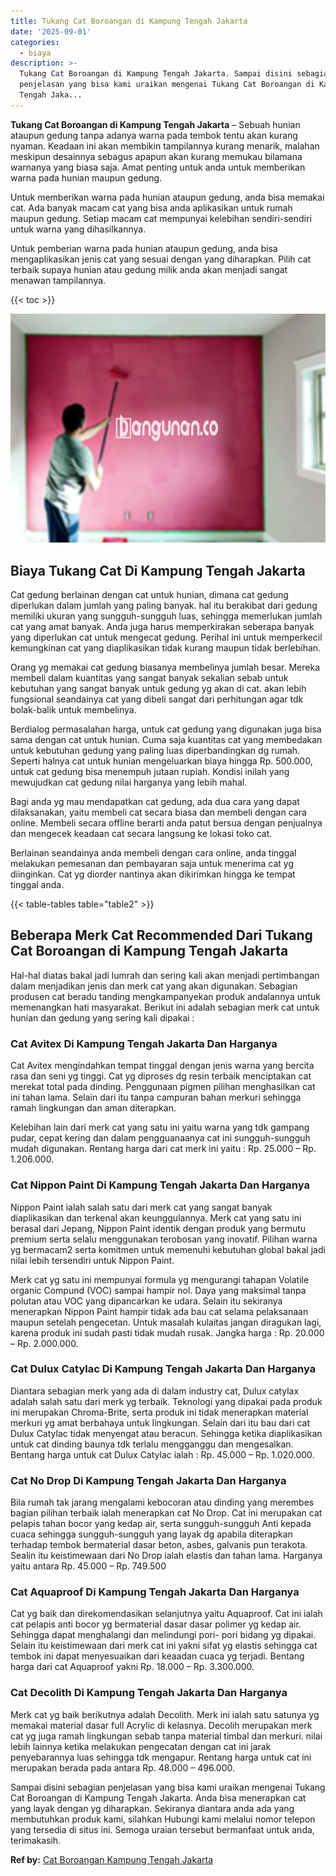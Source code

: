 ```yaml
---
title: Tukang Cat Boroangan di Kampung Tengah Jakarta
date: '2025-09-01'
categories:
  - biaya
description: >-
  Tukang Cat Boroangan di Kampung Tengah Jakarta. Sampai disini sebagian
  penjelasan yang bisa kami uraikan mengenai Tukang Cat Boroangan di Kampung
  Tengah Jaka...
---
```


**Tukang Cat Boroangan di Kampung Tengah Jakarta** – Sebuah hunian ataupun gedung tanpa adanya warna pada tembok tentu akan kurang nyaman. Keadaan ini akan membikin tampilannya kurang menarik, malahan meskipun desainnya sebagus apapun akan kurang memukau bilamana warnanya yang biasa saja. Amat penting untuk anda untuk memberikan warna pada hunian maupun gedung.

Untuk memberikan warna pada hunian ataupun gedung, anda bisa memakai cat. Ada banyak macam cat yang bisa anda aplikasikan untuk rumah maupun gedung. Setiap macam cat mempunyai kelebihan sendiri-sendiri untuk warna yang dihasilkannya.

Untuk pemberian warna pada hunian ataupun gedung, anda bisa mengaplikasikan jenis cat yang sesuai dengan yang diharapkan. Pilih cat terbaik supaya hunian atau gedung milik anda akan menjadi sangat menawan tampilannya.

{{< toc >}}

![Tukang Cat Boroangan di Kampung Tengah Jakarta](/images/jasa-cat-murah40.png)

## Biaya Tukang Cat Di Kampung Tengah Jakarta

Cat gedung berlainan dengan cat untuk hunian, dimana cat gedung diperlukan dalam jumlah yang paling banyak. hal itu berakibat dari gedung memiliki ukuran yang sungguh-sungguh luas, sehingga memerlukan jumlah cat yang amat banyak. Anda juga harus memperkirakan seberapa banyak yang diperlukan cat untuk mengecat gedung. Perihal ini untuk memperkecil kemungkinan cat yang diaplikasikan tidak kurang maupun tidak berlebihan.

Orang yg memakai cat gedung biasanya membelinya jumlah besar. Mereka membeli dalam kuantitas yang sangat banyak sekalian sebab untuk kebutuhan yang sangat banyak untuk gedung yg akan di cat. akan lebih fungsional seandainya cat yang dibeli sangat dari perhitungan agar tdk bolak-balik untuk membelinya.

Berdialog permasalahan harga, untuk cat gedung yang digunakan juga bisa sama dengan cat untuk hunian. Cuma saja kuantitas cat yang membedakan untuk kebutuhan gedung yang paling luas diperbandingkan dg rumah. Seperti halnya cat untuk hunian mengeluarkan biaya hingga Rp. 500.000, untuk cat gedung bisa menempuh jutaan rupiah. Kondisi inilah yang mewujudkan cat gedung nilai harganya yang lebih mahal.

Bagi anda yg mau mendapatkan cat gedung, ada dua cara yang dapat dilaksanakan, yaitu membeli cat secara biasa dan membeli dengan cara online. Membeli secara offline berarti anda patut bersua dengan penjualnya dan mengecek keadaan cat secara langsung ke lokasi toko cat.

Berlainan seandainya anda membeli dengan cara online, anda tinggal melakukan pemesanan dan pembayaran saja untuk menerima cat yg diinginkan. Cat yg diorder nantinya akan dikirimkan hingga ke tempat tinggal anda.

{{< table-tables table="table2" >}}

## Beberapa Merk Cat Recommended Dari Tukang Cat Boroangan di Kampung Tengah Jakarta

Hal-hal diatas bakal jadi lumrah dan sering kali akan menjadi pertimbangan dalam menjadikan jenis dan merk cat yang akan digunakan. Sebagian produsen cat beradu tanding mengkampanyekan produk andalannya untuk memenangkan hati masyarakat. Berikut ini adalah sebagian merk cat untuk hunian dan gedung yang sering kali dipakai :

### Cat Avitex Di Kampung Tengah Jakarta Dan Harganya

Cat Avitex mengindahkan tempat tinggal dengan jenis warna yang bercita rasa dan seni yg tinggi. Cat yg diproses dg resin terbaik menciptakan cat merekat total pada dinding. Penggunaan pigmen pilihan menghasilkan cat ini tahan lama. Selain dari itu tanpa campuran bahan merkuri sehingga ramah lingkungan dan aman diterapkan.

Kelebihan lain dari merk cat yang satu ini yaitu warna yang tdk gampang pudar, cepat kering dan dalam pengguanaanya cat ini sungguh-sungguh mudah digunakan. Rentang harga dari cat merk ini yaitu : Rp. 25.000 – Rp. 1.206.000.

### Cat Nippon Paint Di Kampung Tengah Jakarta Dan Harganya

Nippon Paint ialah salah satu dari merk cat yang sangat banyak diaplikasikan dan terkenal akan keunggulannya. Merk cat yang satu ini berasal dari Jepang, Nippon Paint identik dengan produk yang bermutu premium serta selalu menggunakan terobosan yang inovatif. Pilihan warna yg bermacam2 serta komitmen untuk memenuhi kebutuhan global bakal jadi nilai lebih tersendiri untuk Nippon Paint.

Merk cat yg satu ini mempunyai formula yg mengurangi tahapan Volatile organic Compund (VOC) sampai hampir nol. Daya yang maksimal tanpa polutan atau VOC yang dipancarkan ke udara. Selain itu sekiranya menerapkan Nippon Paint hampir tidak ada bau cat selama pelaksanaan maupun setelah pengecetan. Untuk masalah kulaitas jangan diragukan lagi, karena produk ini sudah pasti tidak mudah rusak. Jangka harga : Rp. 20.000 – Rp. 2.000.000.

### Cat Dulux Catylac Di Kampung Tengah Jakarta Dan Harganya

Diantara sebagian merk yang ada di dalam industry cat, Dulux catylax adalah salah satu dari merk yg terbaik. Teknologi yang dipakai pada produk ini merupakan Chroma-Brite, serta produk ini tidak menerapkan material merkuri yg amat berbahaya untuk lingkungan. Selain dari itu bau dari cat Dulux Catylac tidak menyengat atau beracun. Sehingga ketika diaplikasikan untuk cat dinding baunya tdk terlalu mengganggu dan mengesalkan. Bentang harga untuk cat Dulux Catylac ialah : Rp. 45.000 – Rp. 1.020.000.

### Cat No Drop Di Kampung Tengah Jakarta Dan Harganya

Bila rumah tak jarang mengalami kebocoran atau dinding yang merembes bagian pilihan terbaik ialah menerapkan cat No Drop. Cat ini merupakan cat pelapis tahan bocor yang kedap air, serta sungguh-sungguh Anti kepada cuaca sehingga sungguh-sungguh yang layak dg apabila diterapkan terhadap tembok bermaterial dasar beton, asbes, galvanis pun terakota. Sealin itu keistimewaan dari No Drop ialah elastis dan tahan lama. Harganya yaitu antara Rp. 45.000 – Rp. 749.500

### Cat Aquaproof Di Kampung Tengah Jakarta Dan Harganya

Cat yg baik dan direkomendasikan selanjutnya yaitu Aquaproof. Cat ini ialah cat pelapis anti bocor yg bermaterial dasar dasar polimer yg kedap air. Sehingga dapat menghalangi dan melindungi pori- pori bidang yg dipakai. Selain itu keistimewaan dari merk cat ini yakni sifat yg elastis sehingga cat tembok ini dapat menyesuaikan dari keaadan cuaca yg terjadi. Bentang harga dari cat Aquaproof yakni Rp. 18.000 – Rp. 3.300.000.

### Cat Decolith Di Kampung Tengah Jakarta Dan Harganya

Merk cat yg baik berikutnya adalah Decolith. Merk ini ialah satu satunya yg memakai material dasar full Acrylic di kelasnya. Decolih merupakan merk cat yg juga ramah lingkungan sebab tanpa material timbal dan merkuri. nilai lebih lainnya ketika melakukan pengecatan dengan cat ini jarak penyebarannya luas sehingga tdk mengapur. Rentang harga untuk cat ini merupakan berada pada antara Rp. 48.000 – 496.000.

Sampai disini sebagian penjelasan yang bisa kami uraikan mengenai Tukang Cat Boroangan di Kampung Tengah Jakarta. Anda bisa menerapkan cat yang layak dengan yg diharapkan. Sekiranya diantara anda ada yang membutuhkan produk kami, silahkan Hubungi kami melalui nomor telepon yang tersedia di situs ini. Semoga uraian tersebut bermanfaat untuk anda, terimakasih.

**Ref by:** [Cat Boroangan Kampung Tengah Jakarta](https://id.wikipedia.org/wiki/Cat)
